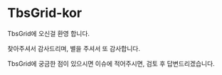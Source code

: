 # TbsGrid-kor
TbsGrid에 오신걸 환영 합니다. 

찾아주셔서 감사드리며, 별을 주셔서 또 감사합니다.

TbsGrid에 궁금한 점이 있으시면 이슈에 적어주시면,
검토 후 답변드리겠습니다.
